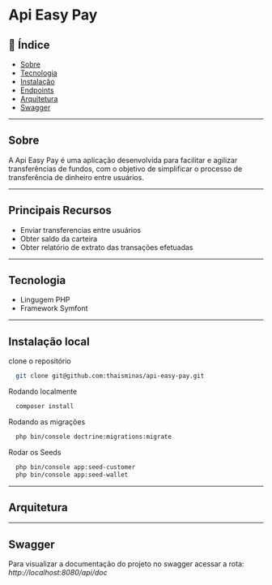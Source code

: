 # Api Easy Pay


## 📕 Índice

- [Sobre](#sobre)
- [Tecnologia](#tecnologias)
- [Instalação](#instalação)
- [Endpoints](#endpoints)
- [Arquitetura](#endpoints)
- [Swagger](#swagger)

<hr>
<!-- About -->

## Sobre

A Api Easy Pay é uma aplicação desenvolvida para facilitar e agilizar transferências de fundos, com o objetivo de simplificar o processo de transferência de dinheiro entre usuários.

<hr>

## Principais Recursos

* Enviar transferencias entre usuários
* Obter saldo da carteira
* Obter relatório de extrato das transações efetuadas

<hr>

## Tecnologia
* Lingugem PHP
* Framework Symfont

<hr>

## Instalação local

clone o repositório

```bash
  git clone git@github.com:thaisminas/api-easy-pay.git
```

Rodando localmente

```bash
  composer install
```


Rodando as migrações

```bash
  php bin/console doctrine:migrations:migrate
```

Rodar os Seeds

```bash
  php bin/console app:seed-customer
  php bin/console app:seed-wallet
```



<hr>

## Arquitetura


<hr>

## Swagger

Para visualizar a documentação do projeto no swagger acessar a rota:
*http://localhost:8080/api/doc* 


